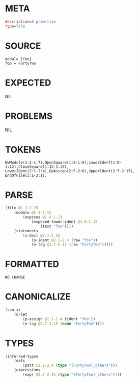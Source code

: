 # META
~~~ini
description=A primitive
type=file
~~~
# SOURCE
~~~roc
module [foo]
foo = FortyTwo
~~~
# EXPECTED
NIL
# PROBLEMS
NIL
# TOKENS
~~~zig
KwModule(1:1-1:7),OpenSquare(1:8-1:9),LowerIdent(1:9-1:12),CloseSquare(1:12-1:13),
LowerIdent(2:1-2:4),OpAssign(2:5-2:6),UpperIdent(2:7-2:15),
EndOfFile(3:1-3:1),
~~~
# PARSE
~~~clojure
(file @1.1-2.15
	(module @1.1-1.13
		(exposes @1.8-1.13
			(exposed-lower-ident @1.9-1.12
				(text "foo"))))
	(statements
		(s-decl @2.1-2.15
			(p-ident @2.1-2.4 (raw "foo"))
			(e-tag @2.7-2.15 (raw "FortyTwo")))))
~~~
# FORMATTED
~~~roc
NO CHANGE
~~~
# CANONICALIZE
~~~clojure
(can-ir
	(d-let
		(p-assign @2.1-2.4 (ident "foo"))
		(e-tag @2.7-2.15 (name "FortyTwo"))))
~~~
# TYPES
~~~clojure
(inferred-types
	(defs
		(patt @2.1-2.4 (type "[FortyTwo]_others")))
	(expressions
		(expr @2.7-2.15 (type "[FortyTwo]_others"))))
~~~
